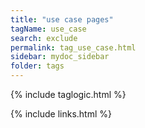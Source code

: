 ```yaml
---
title: "use case pages"
tagName: use_case
search: exclude
permalink: tag_use_case.html
sidebar: mydoc_sidebar
folder: tags
---
```

{% include taglogic.html %}

{% include links.html %}
